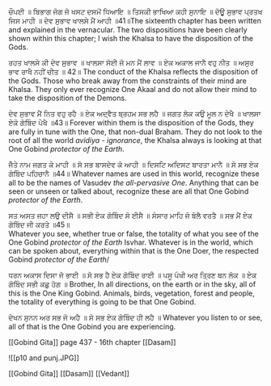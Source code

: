 ਚੌਪਈ ॥ ਬਿਭਾਗ ਜੋਗ ਜੋ ਖਸਟ ਦਸਮੋਂ ਧਿਆਇ ॥ ਤਿਸਕੀ ਭਾਖਿਆ ਕਹੀ ਸੁਨਾਇ ॥ 
ਦੋਊ ਸੁਭਾਵ ਪ੍ਰਤਖ ਜਿਸ ਮਾਹੀ ॥ ਦੇਵ ਸੁਭਾਵ ਖਾਲਸੇ ਮੈਂ ਆਹੀ ॥41॥The sixteenth chapter has been written and explained in the vernacular. The two dispositions have been clearly shown within this chapter; I wish the Khalsa to have the disposition of the Gods.

ਰਹਤ ਖਾਲਸੇ ਕੀ ਦੇਵ ਸੁਭਾਵ ॥ ਖਾਲਸਾ ਸੋਈ ਜੋ ਮਨ ਮੈਂ ਲਾਵ ॥ 
ਏਕ ਅਕਾਲ ਜਾਨੈ ਵਹੁ ਨੀਤ ॥ ਅਸੁਰ ਭਾਵ ਰਾਖੈ ਨਹੀਂ ਚੀਤ ॥ 42॥
The conduct of the Khalsa reflects the disposition of the Gods. Those who break away from the constraints of their mind are Khalsa. They only ever recognize One Akaal and do not allow their mind to take the disposition of the Demons.

ਦੇਵ ਸੁਭਾਵ ਮੈਂ ਨਿਤ ਵਹੁ ਰਹੈ ॥ ਏਕ ਅਦ੍ਵੈਤ ਬ੍ਰਹਮ ਸਭ ਲਹੈ ॥ 
ਜਗਤ ਲੋਕ ਕਉ ਮੂਲ ਨ ਦੇਖੈ ॥ ਖਾਲਸਾ ਏਕੋ ਗੋਬਿੰਦ ਪੇਖੈ ॥43॥
Forever within them is the disposition of the Gods, they are fully in tune with the One, that non-dual Braham. They do not look to the root of all the world *avidiya - ignorance*, the Khalsa always is looking at that One Gobind *protector of the Earth*.

ਜੇੱਤੇ ਨਾਮ ਜਗਤ ਕੇ ਮਾਹੀ ॥ ਸੋ ਸਭ ਬਾਸਦੇਵ ਕੋ ਆਹੀ ॥ 
ਦਿਸਟਿ ਅਦਿਸਟ ਬਾਰਤਾ ਮਾਨੈ ॥ ਸੋ ਸਭ ਏਕ ਗੋਬਿੰਦ ਪਹਿਚਾਨੈ ॥44॥
Whatever names are used in this world, recognize these all to be the names of Vasudev *the all-pervasive One*. Anything that can be seen or unseen or talked about, recognize these are all that One Gobind *protector of the Earth*.

ਸਤ ਅਸਤ ਜਹਾ ਲਉ ਦੀਸੈ ॥ ਸਭੀ ਏਕ ਗੋਬਿੰਦ ਸੋ ਈਸੈ ॥ 
ਸੰਸਾਰ ਮਾਹਿ ਜੋ ਬੋਲੈ ਵਰਤੈ ॥ ਸਭ ਮੈਂ ਏਕ ਗੋਬਿੰਦ ਜੀ ਕਰਤੇ ॥45॥  
Whatever you see, whether true or false, the totality of what you see of the One Gobind *protector of the Earth* Isvhar. Whatever is in the world, which can be spoken about, everything within that is the One Doer, the respected Gobind *protector of the Earth*/

ਧਰਨ ਅਕਾਸ ਦਿਸਾ ਜੋ ਭਾਈ ॥ ਸੋ ਸਭ ਹੈ ਏਕ ਗੋਬਿੰਦ ਰਾਈ ॥ 
ਪਸੂ ਪੰਖੀ ਅਰ ਤ੍ਰਿਣ ਬਨ ਲੋਕ ॥ ਏਕ ਗੋਬਿੰਦ ਸਭੀ ਕਛੁ ਹੋਗ ॥
Brother, In all directions, on the earth or in the sky, all of this is the One King Gobind. Animals, birds, vegetation, forest and people, the totality of everything is going to be that One Gobind.

ਦੇਖਨ ਸੁਨਨ ਅਰ ਸਭ ਜੋ ਅਹੈ ॥ ਸੋ ਸਭ ਏਕ ਗੋਬਿੰਦ ਹੀ ਲਹੈ ॥
Whatever you listen to or see, all of that is the One Gobind you are experiencing.

[[Gobind Gita]] page 437 - 16th chapter
[[Dasam]]

![[p10 and punj.JPG]]

[[Gobind Gita]]
[[Dasam]]
[[Vedant]]
